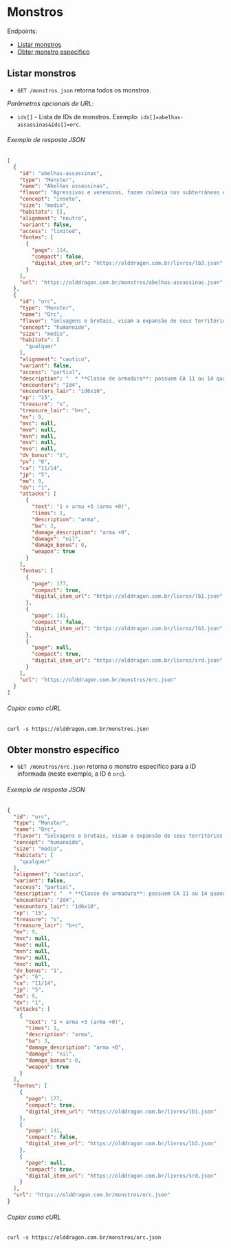 Monstros
========

Endpoints:

- [Listar monstros](#listar-monstros)
- [Obter monstro específico](#obter-monstro-específico)

Listar monstros
--------------

* `GET /monstros.json` retorna todos os monstros.

_Parâmetros opcionais de URL_:

* `ids[]` - Lista de IDs de monstros. Exemplo: `ids[]=abelhas-assassinas&ids[]=orc`.

###### Exemplo de resposta JSON
<!-- START monsters_index.json -->
```json
[
  {
    "id": "abelhas-assassinas",
    "type": "Monster",
    "name": "Abelhas assassinas",
    "flavor": "Agressivas e venenosas, fazem colmeia nos subterrâneos e tocas.",
    "concept": "inseto",
    "size": "medio",
    "habitats": [],
    "alignment": "neutro",
    "variant": false,
    "access": "limited",
    "fontes": [
      {
        "page": 114,
        "compact": false,
        "digital_item_url": "https://olddragon.com.br/livros/lb3.json"
      }
    ],
    "url": "https://olddragon.com.br/monstros/abelhas-assassinas.json"
  },
  {
    "id": "orc",
    "type": "Monster",
    "name": "Orc",
    "flavor": "Selvagens e brutais, visam a expansão de seus territórios por meio de invasões e constantes ataques aos outros povos.",
    "concept": "humanoide",
    "size": "medio",
    "habitats": [
      "qualquer"
    ],
    "alignment": "caotico",
    "variant": false,
    "access": "partial",
    "description": "  * **Classe de armadura**: possuem CA 11 ou 14 quando usam armadura de couro e escudo.\n\n  * **Infravisão**: 18 metros.",
    "encounters": "2d4",
    "encounters_lair": "1d6x10",
    "xp": "15",
    "treasure": "s",
    "treasure_lair": "b+c",
    "mv": 9,
    "mvc": null,
    "mve": null,
    "mvn": null,
    "mvv": null,
    "mvo": null,
    "dv_bonus": "1",
    "pv": "6",
    "ca": "11/14",
    "jp": "5",
    "mo": 9,
    "dv": "1",
    "attacks": [
      {
        "text": "1 × arma +3 (arma +0)",
        "times": 1,
        "description": "arma",
        "ba": 3,
        "damage_description": "arma +0",
        "damage": "nil",
        "damage_bonus": 0,
        "weapon": true
      }
    ],
    "fontes": [
      {
        "page": 177,
        "compact": true,
        "digital_item_url": "https://olddragon.com.br/livros/lb1.json"
      },
      {
        "page": 141,
        "compact": false,
        "digital_item_url": "https://olddragon.com.br/livros/lb3.json"
      },
      {
        "page": null,
        "compact": true,
        "digital_item_url": "https://olddragon.com.br/livros/srd.json"
      }
    ],
    "url": "https://olddragon.com.br/monstros/orc.json"
  }
]
```
<!-- END monsters_index.json -->
###### Copiar como cURL

``` shell
curl -s https://olddragon.com.br/monstros.json
```

Obter monstro específico
------------------------

- `GET /monstros/orc.json` retorna o monstro específico para a ID informada (neste exemplo, a ID é `orc`).

###### Exemplo de resposta JSON
<!-- START monsters_show.json -->
```json
{
  "id": "orc",
  "type": "Monster",
  "name": "Orc",
  "flavor": "Selvagens e brutais, visam a expansão de seus territórios por meio de invasões e constantes ataques aos outros povos.",
  "concept": "humanoide",
  "size": "medio",
  "habitats": [
    "qualquer"
  ],
  "alignment": "caotico",
  "variant": false,
  "access": "partial",
  "description": "  * **Classe de armadura**: possuem CA 11 ou 14 quando usam armadura de couro e escudo.\n\n  * **Infravisão**: 18 metros.",
  "encounters": "2d4",
  "encounters_lair": "1d6x10",
  "xp": "15",
  "treasure": "s",
  "treasure_lair": "b+c",
  "mv": 9,
  "mvc": null,
  "mve": null,
  "mvn": null,
  "mvv": null,
  "mvo": null,
  "dv_bonus": "1",
  "pv": "6",
  "ca": "11/14",
  "jp": "5",
  "mo": 9,
  "dv": "1",
  "attacks": [
    {
      "text": "1 × arma +3 (arma +0)",
      "times": 1,
      "description": "arma",
      "ba": 3,
      "damage_description": "arma +0",
      "damage": "nil",
      "damage_bonus": 0,
      "weapon": true
    }
  ],
  "fontes": [
    {
      "page": 177,
      "compact": true,
      "digital_item_url": "https://olddragon.com.br/livros/lb1.json"
    },
    {
      "page": 141,
      "compact": false,
      "digital_item_url": "https://olddragon.com.br/livros/lb3.json"
    },
    {
      "page": null,
      "compact": true,
      "digital_item_url": "https://olddragon.com.br/livros/srd.json"
    }
  ],
  "url": "https://olddragon.com.br/monstros/orc.json"
}
```
<!-- END monsters_show.json -->

###### Copiar como cURL

``` shell
curl -s https://olddragon.com.br/monstros/orc.json
```
